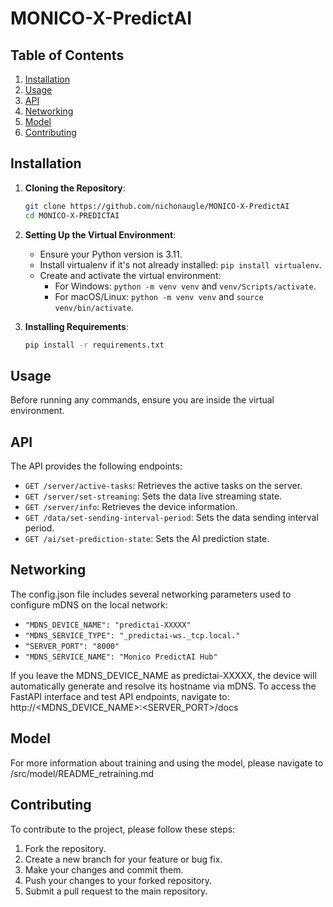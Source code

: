 # MONICO-X-PredictAI

## Table of Contents
1. [Installation](#installation)
2. [Usage](#usage)
3. [API](#api)
4. [Networking](#networking)
5. [Model](#model)
6. [Contributing](#contributing)

## Installation

1. **Cloning the Repository**:
   ```bash
   git clone https://github.com/nichonaugle/MONICO-X-PredictAI
   cd MONICO-X-PREDICTAI
   ```

2. **Setting Up the Virtual Environment**:
   - Ensure your Python version is 3.11.
   - Install virtualenv if it's not already installed: `pip install virtualenv`.
   - Create and activate the virtual environment:
     - For Windows: `python -m venv venv` and `venv/Scripts/activate`.
     - For macOS/Linux: `python -m venv venv` and `source venv/bin/activate`.

3. **Installing Requirements**:
   ```bash
   pip install -r requirements.txt
   ```

## Usage

Before running any commands, ensure you are inside the virtual environment.

## API

The API provides the following endpoints:

- `GET /server/active-tasks`: Retrieves the active tasks on the server.
- `GET /server/set-streaming`: Sets the data live streaming state.
- `GET /server/info`: Retrieves the device information.
- `GET /data/set-sending-interval-period`: Sets the data sending interval period.
- `GET /ai/set-prediction-state`: Sets the AI prediction state.


## Networking
The config.json file includes several networking parameters used to configure mDNS on the local network:

- `"MDNS_DEVICE_NAME": "predictai-XXXXX"`
- `"MDNS_SERVICE_TYPE": "_predictai-ws._tcp.local."`
- `"SERVER_PORT": "8000"`
- `"MDNS_SERVICE_NAME": "Monico PredictAI Hub"`

If you leave the MDNS_DEVICE_NAME as predictai-XXXXX, the device will automatically generate and resolve its hostname via mDNS.
To access the FastAPI interface and test API endpoints, navigate to:
http://<MDNS_DEVICE_NAME>:<SERVER_PORT>/docs

## Model
For more information about training and using the model, please navigate to /src/model/README_retraining.md

## Contributing

To contribute to the project, please follow these steps:

1. Fork the repository.
2. Create a new branch for your feature or bug fix.
3. Make your changes and commit them.
4. Push your changes to your forked repository.
5. Submit a pull request to the main repository.